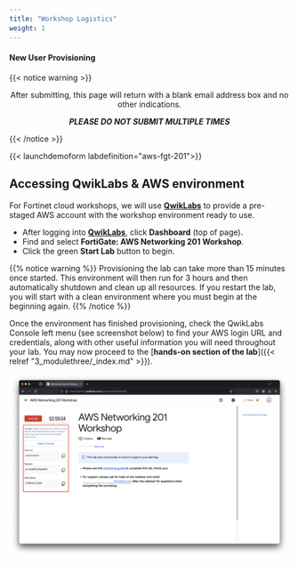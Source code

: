 ```yaml
---
title: "Workshop Logistics"
weight: 1
---
```


#### New User Provisioning
{{< notice warning >}} 
<center>
After submitting, this page will return with a blank email address box and no other indications. <br>  
    
<b><i>PLEASE DO NOT SUBMIT MULTIPLE TIMES</b></i>
</center>
{{< /notice >}}

{{< launchdemoform labdefinition="aws-fgt-201">}}

## Accessing QwikLabs & AWS environment

For Fortinet cloud workshops, we will use [**QwikLabs**](https://fortinet.qwiklabs.com/paths) to provide a pre-staged AWS account with the workshop environment ready to use.

- After logging into [**QwikLabs**](https://fortinet.qwiklabs.com/paths), click **Dashboard** (top of page).
- Find and select **FortiGate: AWS Networking 201 Workshop**.
- Click the green **Start Lab** button to begin.

{{% notice warning %}}
Provisioning the lab can take more than 15 minutes once started. This environment will then run for 3 hours and then automatically shutdown and clean up all resources. If you restart the lab, you will start with a clean environment where you must begin at the beginning again.
{{% /notice %}}

Once the environment has finished provisioning, check the QwikLabs Console left menu (see screenshot below) to find your AWS login URL and credentials, along with other useful information you will need throughout your lab. You may now proceed to the [**hands-on section of the lab**]({{< relref "3_modulethree/_index.md" >}}).

![](image-ql1.png)